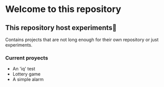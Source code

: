 # Welcome to this repository
## This repository host experiments👾
Contains projects that are not long enough for their own repository or just experiments. 
### Current proyects
- An 'iq' test
- Lottery game
- A simple alarm
